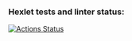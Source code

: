 ### Hexlet tests and linter status:
[![Actions Status](https://github.com/romanzhh/php-oop-project-60/actions/workflows/hexlet-check.yml/badge.svg)](https://github.com/romanzhh/php-oop-project-60/actions)